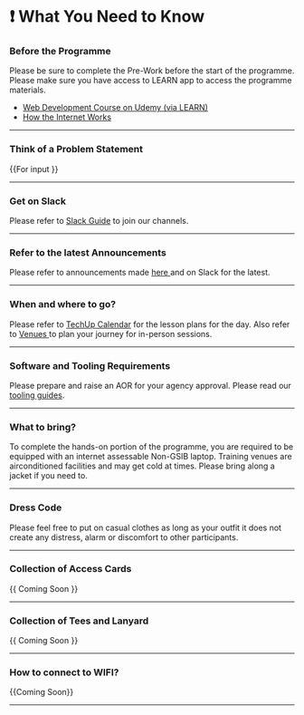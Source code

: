 # ❗ What You Need to Know

### Before the Programme

Please be sure to complete the Pre-Work before the start of the programme. Please make sure you have access to LEARN app to access the programme materials.

* [Web Development Course on Udemy (via LEARN)](../pre-work/mandatory-course-udemy.md)
* [How the Internet Works](../resources/how-does-the-internet-work.md)

***

### Think of a Problem Statement

\{{For input \}}

***

### Get on Slack

Please refer to [Slack Guide](../pre-work/tooling-and-software/slack.md) to join our channels.

***

### Refer to the latest Announcements

Please refer to announcements made [here ](announcements.md)and on Slack for the latest.

***

### When and where to go?

Please refer to [TechUp Calendar](tech-up-calendar.md) for the lesson plans for the day. Also refer to [Venues ](venues.md)to plan your journey for in-person sessions.

***

### Software and Tooling Requirements

Please prepare and raise an AOR for your agency approval. Please read our [tooling guides](../pre-work/tooling-and-software/).

***

### What to bring?

To complete the hands-on portion of the programme, you are required to be equipped with an internet assessable Non-GSIB laptop. Training venues are airconditioned facilities and may get cold at times. Please bring along a jacket if you need to.

***

### Dress Code

Please feel free to put on casual clothes as long as your outfit it does not create any distress, alarm or discomfort to other participants.

***

### Collection of Access Cards

\{{ Coming Soon \}}

***

### Collection of Tees and Lanyard

\{{ Coming Soon \}}

***

### How to connect to WIFI?

\{{Coming Soon\}}

***







